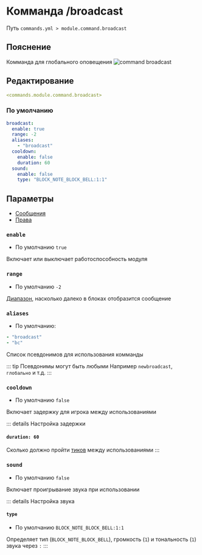 # Комманда /broadcast
Путь `commands.yml > module.command.broadcast`

## Пояснение
Комманда для глобального оповещения
![command broadcast](/commandbroadcast.png)

## Редактирование
```yaml
<commands.module.command.broadcast>
```

### По умолчанию
```yaml
broadcast:
  enable: true
  range: -2
  aliases:
    - "broadcast"
  cooldown:
    enable: false
    duration: 60
  sound:
    enable: false
    type: "BLOCK_NOTE_BLOCK_BELL:1:1"
```

## Параметры

- [Сообщения](/ru/messages/ru_ru/module/command/banlist/)
- [Права](/ru/permissions/module/command/banlist/)

### `enable`
- По умолчанию `true`

Включает или выключает работоспособность модуля

### `range`
- По умолчанию `-2`

[Диапазон](#виды-диапазонов), насколько далеко в блоках отобразится сообщение

### `aliases`
- По умолчанию:
```yaml
- "broadcast"
- "bc"
```

Список псевдонимов для использования комманды

::: tip Псевдонимы могут быть любыми
Например `newbroadcast`, `глобально` и т.д.
:::

### `cooldown`
- По умолчанию `false`

Включает задержку для игрока между использованиями

::: details Настройка задержки
#### `duration: 60`

Сколько должно пройти [тиков](https://ru.minecraft.wiki/w/%D0%A2%D0%B0%D0%BA%D1%82) между использованиями
:::

### `sound`
- По умолчанию `false`

Включает проигрывание звука при использовании

::: details Настройка звука
#### `type`
- По умолчанию `BLOCK_NOTE_BLOCK_BELL:1:1`

Определяет тип (`BLOCK_NOTE_BLOCK_BELL`), громкость (`1`) и тональность (`1`) звука через `:`
:::

<!--@include: @/ru/parts/range.md-->